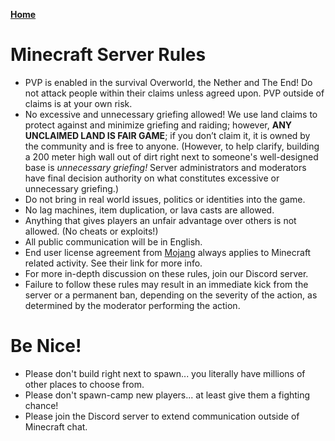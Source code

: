 **[Home](https://crispylegumes.com)**

# Minecraft Server Rules
- PVP is enabled in the survival Overworld, the Nether and The End! Do not attack people within their claims unless agreed upon. PVP outside of claims is at your own risk.
- No excessive and unnecessary griefing allowed!  We use land claims to protect against and minimize griefing and raiding; however, **ANY UNCLAIMED LAND IS FAIR GAME**; if you don’t claim it, it is owned by the community and is free to anyone. (However, to help clarify, building a 200 meter high wall out of dirt right next to someone's well-designed base is _unnecessary griefing!_  Server administrators and moderators have final decision authority on what constitutes excessive or unnecessary griefing.)
- Do not bring in real world issues, politics or identities into the game.
- No lag machines, item duplication, or lava casts are allowed.
- Anything that gives players an unfair advantage over others is not allowed. (No cheats or exploits!)
- All public communication will be in English.
- End user license agreement from [Mojang](https://account.mojang.com/documents/minecraft_eula) always applies to Minecraft related activity. See their link for more info.
- For more in-depth discussion on these rules, join our Discord server.
- Failure to follow these rules may result in an immediate kick from the server or a permanent ban, depending on the severity of the action, as determined by the moderator performing the action.

# Be Nice!
- Please don't build right next to spawn... you literally have millions of other places to choose from.
- Please don't spawn-camp new players... at least give them a fighting chance!
- Please join the Discord server to extend communication outside of Minecraft chat.
